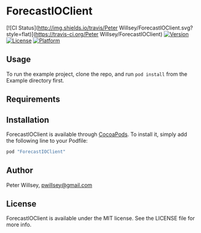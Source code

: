 # ForecastIOClient

[![CI Status](http://img.shields.io/travis/Peter Willsey/ForecastIOClient.svg?style=flat)](https://travis-ci.org/Peter Willsey/ForecastIOClient)
[![Version](https://img.shields.io/cocoapods/v/ForecastIOClient.svg?style=flat)](http://cocoapods.org/pods/ForecastIOClient)
[![License](https://img.shields.io/cocoapods/l/ForecastIOClient.svg?style=flat)](http://cocoapods.org/pods/ForecastIOClient)
[![Platform](https://img.shields.io/cocoapods/p/ForecastIOClient.svg?style=flat)](http://cocoapods.org/pods/ForecastIOClient)

## Usage

To run the example project, clone the repo, and run `pod install` from the Example directory first.

## Requirements

## Installation

ForecastIOClient is available through [CocoaPods](http://cocoapods.org). To install
it, simply add the following line to your Podfile:

```ruby
pod "ForecastIOClient"
```

## Author

Peter Willsey, pwillsey@gmail.com

## License

ForecastIOClient is available under the MIT license. See the LICENSE file for more info.
